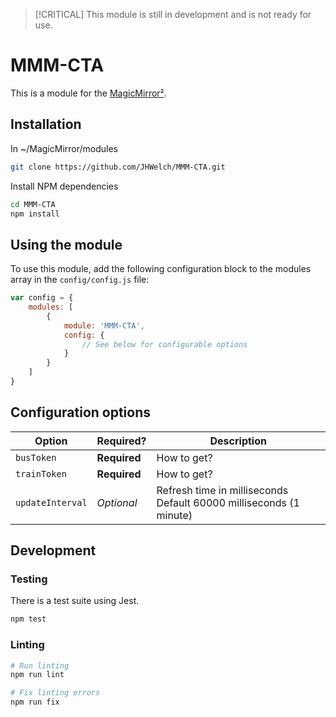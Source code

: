 > [!CRITICAL]
> This module is still in development and is not ready for use.

# MMM-CTA

This is a module for the [MagicMirror²](https://github.com/MichMich/MagicMirror/).

<!-- TODO: Add API Key instructions -->

## Installation

In ~/MagicMirror/modules
```sh
git clone https://github.com/JHWelch/MMM-CTA.git
```

Install NPM dependencies
```sh
cd MMM-CTA
npm install
```

## Using the module

To use this module, add the following configuration block to the modules array in the `config/config.js` file:
```js
var config = {
    modules: [
        {
            module: 'MMM-CTA',
            config: {
                // See below for configurable options
            }
        }
    ]
}
```

## Configuration options
<!-- TODO: Add config options -->

| Option           | Required?    | Description                                                            |
| ---------------- | ------------ | ---------------------------------------------------------------------- |
| `busToken`       | **Required** | How to get?                                                            |
| `trainToken`     | **Required** | How to get?                                                            |
| `updateInterval` | *Optional*   | Refresh time in milliseconds <br>Default 60000 milliseconds (1 minute) |

## Development

### Testing

There is a test suite using Jest.

```sh
npm test
```

### Linting

```sh
# Run linting
npm run lint

# Fix linting errors
npm run fix
```

